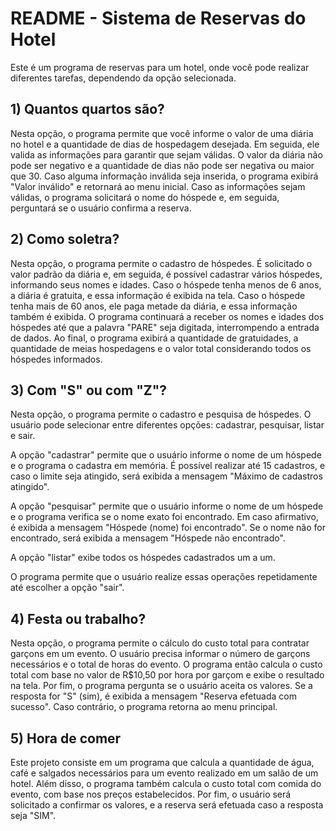 # README - Sistema de Reservas do Hotel
Este é um programa de reservas para um hotel, onde você pode realizar diferentes tarefas, dependendo da opção selecionada.

## 1) Quantos quartos são? 
Nesta opção, o programa permite que você informe o valor de uma diária no hotel e a quantidade de dias de hospedagem desejada. Em seguida, ele valida as informações para garantir que sejam válidas. O valor da diária não pode ser negativo e a quantidade de dias não pode ser negativa ou maior que 30. Caso alguma informação inválida seja inserida, o programa exibirá "Valor inválido" e retornará ao menu inicial. Caso as informações sejam válidas, o programa solicitará o nome do hóspede e, em seguida, perguntará se o usuário confirma a reserva.

## 2) Como soletra?
Nesta opção, o programa permite o cadastro de hóspedes. É solicitado o valor padrão da diária e, em seguida, é possível cadastrar vários hóspedes, informando seus nomes e idades. Caso o hóspede tenha menos de 6 anos, a diária é gratuita, e essa informação é exibida na tela. Caso o hóspede tenha mais de 60 anos, ele paga metade da diária, e essa informação também é exibida. O programa continuará a receber os nomes e idades dos hóspedes até que a palavra "PARE" seja digitada, interrompendo a entrada de dados. Ao final, o programa exibirá a quantidade de gratuidades, a quantidade de meias hospedagens e o valor total considerando todos os hóspedes informados.

## 3) Com "S" ou com "Z"?
Nesta opção, o programa permite o cadastro e pesquisa de hóspedes. O usuário pode selecionar entre diferentes opções: cadastrar, pesquisar, listar e sair.

A opção "cadastrar" permite que o usuário informe o nome de um hóspede e o programa o cadastra em memória. É possível realizar até 15 cadastros, e caso o limite seja atingido, será exibida a mensagem "Máximo de cadastros atingido".

A opção "pesquisar" permite que o usuário informe o nome de um hóspede e o programa verifica se o nome exato foi encontrado. Em caso afirmativo, é exibida a mensagem "Hóspede (nome) foi encontrado". Se o nome não for encontrado, será exibida a mensagem "Hóspede não encontrado".

A opção "listar" exibe todos os hóspedes cadastrados um a um.

O programa permite que o usuário realize essas operações repetidamente até escolher a opção "sair".

## 4) Festa ou trabalho?
Nesta opção, o programa permite o cálculo do custo total para contratar garçons em um evento. O usuário precisa informar o número de garçons necessários e o total de horas do evento. O programa então calcula o custo total com base no valor de R$10,50 por hora por garçom e exibe o resultado na tela. Por fim, o programa pergunta se o usuário aceita os valores. Se a resposta for "S" (sim), é exibida a mensagem "Reserva efetuada com sucesso". Caso contrário, o programa retorna ao menu principal.

## 5) Hora de comer
Este projeto consiste em um programa que calcula a quantidade de água, café e salgados necessários para um evento realizado em um salão de um hotel. Além disso, o programa também calcula o custo total com comida do evento, com base nos preços estabelecidos. Por fim, o usuário será solicitado a confirmar os valores, e a reserva será efetuada caso a resposta seja "SIM".

